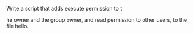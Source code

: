  Write a script that adds execute permission to t

he owner and the group owner, and read permission to other users, to the file hello.
